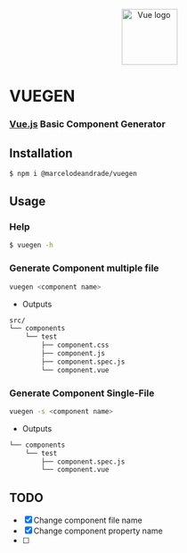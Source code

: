<p align="center">
    <a href="https://vuejs.org" target="_blank" rel="noopener noreferrer">
        <img width="100" src="https://vuejs.org/images/logo.png" alt="Vue logo">
    </a>
</p>


# VUEGEN

### [Vue.js](https://vuejs.org/) Basic Component Generator 


## Installation

```bash
$ npm i @marcelodeandrade/vuegen
```

## Usage

### Help
```bash
$ vuegen -h
```
### Generate Component multiple file
```bash
vuegen <component name>
```

- Outputs 

```bash
src/
└── components
    └── test
        ├── component.css
        ├── component.js
        ├── component.spec.js
        └── component.vue
```

### Generate Component Single-File

```bash
vuegen -s <component name>
```

- Outputs 

```bash
└── components
    └── test
        ├── component.spec.js
        └── component.vue
```

## TODO

- [x] Change component file name
- [x] Change component property name
- [ ]